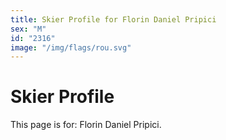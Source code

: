 ```yaml
---
title: Skier Profile for Florin Daniel Pripici
sex: "M"
id: "2316"
image: "/img/flags/rou.svg" 
---
```


# Skier Profile

This page is for: Florin Daniel Pripici.
    